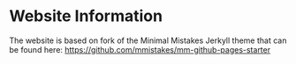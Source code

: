 # Website Information

The website is based on fork of the Minimal Mistakes Jerkyll theme that can be found here: https://github.com/mmistakes/mm-github-pages-starter

